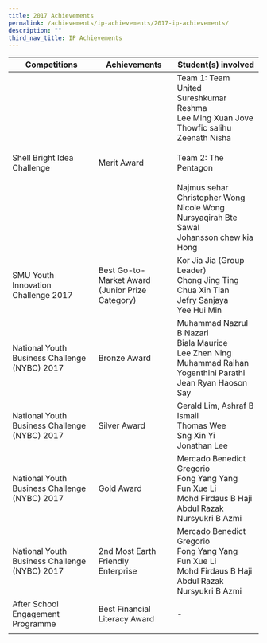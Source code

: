 ```yaml
---
title: 2017 Achievements
permalink: /achievements/ip-achievements/2017-ip-achievements/
description: ""
third_nav_title: IP Achievements
---
```

| Competitions | Achievements | Student(s) involved |
|---|---|---|
| Shell Bright Idea Challenge | Merit Award | Team 1: Team United<br>Sureshkumar Reshma<br>Lee Ming Xuan Jove<br>Thowfic salihu Zeenath Nisha<br><br>Team 2: The Pentagon<br><br>Najmus sehar<br>Christopher Wong<br>Nicole Wong<br>Nursyaqirah Bte Sawal<br>Johansson chew kia Hong |
| SMU Youth Innovation Challenge 2017 | Best Go-to-Market Award<br>(Junior Prize Category) | Kor Jia Jia (Group Leader)<br>Chong Jing Ting<br>Chua Xin Tian<br>Jefry Sanjaya<br>Yee Hui Min |
| National Youth Business Challenge (NYBC) 2017 | Bronze Award | Muhammad Nazrul B Nazari<br>Biala Maurice<br>Lee Zhen Ning<br>Muhammad Raihan<br>Yogenthini Parathi<br>Jean Ryan Haoson Say |
| National Youth Business Challenge (NYBC) 2017 | Silver Award | Gerald Lim, Ashraf B Ismail<br>Thomas Wee<br>Sng Xin Yi<br>Jonathan Lee |
| National Youth Business Challenge (NYBC) 2017 | Gold Award | Mercado Benedict Gregorio<br>Fong Yang Yang<br>Fun Xue Li<br>Mohd Firdaus B Haji Abdul Razak Nursyukri B Azmi |
| National Youth Business Challenge (NYBC) 2017 | 2nd Most Earth Friendly Enterprise | Mercado Benedict Gregorio<br>Fong Yang Yang<br>Fun Xue Li<br>Mohd Firdaus B Haji Abdul Razak Nursyukri B Azmi |
| After School Engagement Programme | Best Financial Literacy Award | - |
| | | | 
